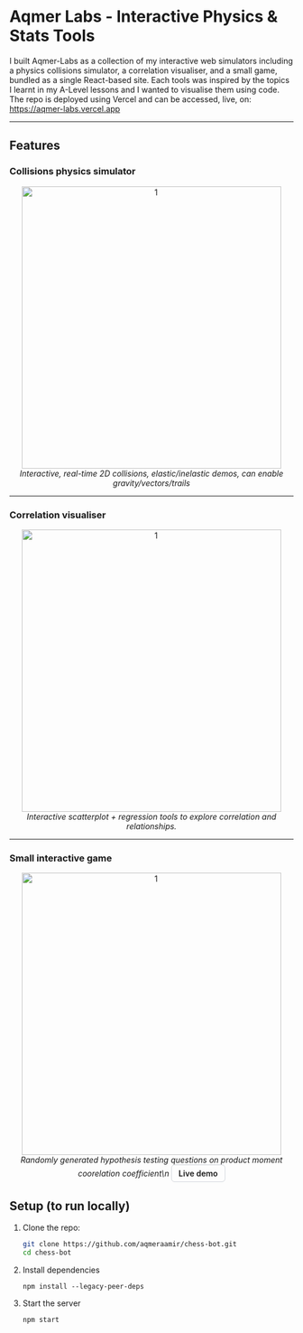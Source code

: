 # Aqmer Labs - Interactive Physics & Stats Tools

I built Aqmer-Labs as a collection of my interactive web simulators including a physics collisions simulator, a correlation visualiser, and a small game, bundled as a single 
React-based site. Each tools was inspired by the topics I learnt in my A-Level lessons and I wanted to visualise them using code. The repo is deployed using Vercel and can be accessed, live, on:
https://aqmer-labs.vercel.app

---

## Features

### Collisions physics simulator
<div align="center">
<img src="https://github.com/aqmeraamir/cupcake-bot/assets/59936217/8ae3e239-eda6-4860-b1a7-2f5dfc304eda" alt="1" width=460 height=500></img>
<br><i>Interactive, real-time 2D collisions, elastic/inelastic demos, can enable gravity/vectors/trails</i>
</div>

---

### Correlation visualiser
<div align="center">
<img src="https://github.com/aqmeraamir/cupcake-bot/assets/59936217/8ae3e239-eda6-4860-b1a7-2f5dfc304eda" alt="1" width=460 height=500></img>
<br><i>Interactive scatterplot + regression tools to explore correlation and relationships.</i>
</div>

---
   
### Small interactive game
<div align="center">
<img src="https://github.com/aqmeraamir/cupcake-bot/assets/59936217/8ae3e239-eda6-4860-b1a7-2f5dfc304eda" alt="1" width=460 height=500></img>
<br><i>Randomly generated hypothesis testing questions on product moment coorelation coefficient\n</i>
<a href="#" style="display:inline-block; padding:6px 12px; border-radius:6px; border:1px solid #d1d5db; text-decoration:none; font-weight:600;">Live demo</a>
</div>


## Setup (to run locally)

1. Clone the repo:
   ```bash
   git clone https://github.com/aqmeraamir/chess-bot.git
   cd chess-bot
   ```

2. Install dependencies
    ```
    npm install --legacy-peer-deps
    ```


3. Start the server
    ```
    npm start 
    ```


  










